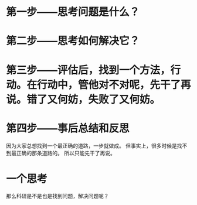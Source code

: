 # 第一步——思考问题是什么？
# 第二步——思考如何解决它？

# 第三步——评估后，找到一个方法，行动。在行动中，管他对不对呢，先干了再说。错了又何妨，失败了又何妨。
# 第四步——事后总结和反思
因为大家总想找到一个最正确的道路，一步就做成。
但事实上，很多时候是找不到最正确的那条道路的。
所以只能先干了再说。


# 一个思考
那么科研是不是也是找到问题，解决问题呢？